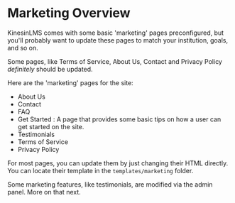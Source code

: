 # Marketing Overview

KinesinLMS comes with some basic 'marketing' pages preconfigured, but you'll probably want to update these pages
to match your institution, goals, and so on.

Some pages, like Terms of Service, About Us, Contact and Privacy Policy *definitely* should be updated.

Here are the 'marketing' pages for the site:

- About Us
- Contact
- FAQ 
- Get Started : A page that provides some basic tips on how a user can get started on the site.
- Testimonials
- Terms of Service
- Privacy Policy

For most pages, you can update them by just changing their HTML directly. You can locate their template in the `templates/marketing` folder.

Some marketing features, like testimonials, are modified via the admin panel. More on that next.